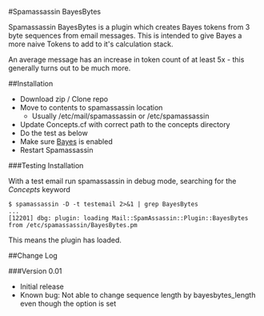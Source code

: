 #Spamassassin BayesBytes

Spamassassin BayesBytes is a plugin which creates Bayes tokens from 3 byte sequences from email messages. This is intended to give Bayes a more naive Tokens to add to it's calculation stack.

An average message has an increase in token count of at least 5x - this generally turns out to be much more.

##Installation

 - Download zip / Clone repo
 - Move to contents to spamassassin location
	 - Usually /etc/mail/spamassassin or /etc/spamassassin
 - Update Concepts.cf with correct path to the concepts directory
 - Do the test as below
 - Make sure [Bayes](https://wiki.apache.org/spamassassin/BayesFaq) is enabled
 - Restart Spamassassin

###Testing Installation

With a test email run spamassassin in debug mode, searching for the *Concepts* keyword

    $ spamassassin -D -t testemail 2>&1 | grep BayesBytes
    ...
    [12201] dbg: plugin: loading Mail::SpamAssassin::Plugin::BayesBytes from /etc/spamassassin/BayesBytes.pm

This means the plugin has loaded.

##Change Log

###Version 0.01
 - Initial release
 - Known bug: Not able to change sequence length by bayesbytes_length even though the option is set
